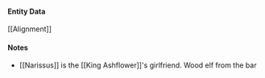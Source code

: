 #### Entity Data

[[Alignment]]

#### Notes

- [[Narissus]] is the [[King Ashflower]]'s girlfriend. Wood elf from the bar
